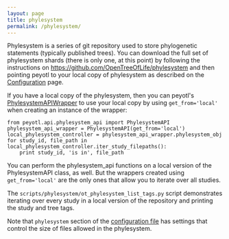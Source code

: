 ```yaml
---
layout: page
title: phylesystem
permalink: /phylesystem/
---
```

Phylesystem is a series of git repository used to store phylogenetic statements (typically published trees).
You can download the full set of phylesystem shards (there is only one, at this point) by following the instructions on https://github.com/OpenTreeOfLife/phylesystem
and then pointing peyotl to your local copy of phylesystem as described on the [Configuration](../configuration) page.

If you have a local copy of the phylesystem, then you can peyotl's [PhylesystemAPIWrapper](../phylesystem-api-wrapper) to use your local copy by using `get_from='local'` when creating an instance of the wrapper:

    from peyotl.api.phylesystem_api import PhylesystemAPI
    phylesystem_api_wrapper = PhylesystemAPI(get_from='local')
    local_phylesystem_controller = phylesystem_api_wrapper.phylesystem_obj
    for study_id, file_path in local_phylesystem_controller.iter_study_filepaths():
        print study_id, 'is in', file_path

You can perform the phylesystem_api functions on a local version of the PhylesystemAPI class, as well.
But the wrappers created using `get_from='local'` are the only ones that allow you to iterate over all studies.

The `scripts/phylesystem/ot_phylesystem_list_tags.py` script demonstrates iterating
    over every study in a local version of the repository and printing the study and
    tree tags.

Note that `phylesystem` section of the [configuration file](../Configuration) has settings that control
    the size of files allowed in the phylesystem.
